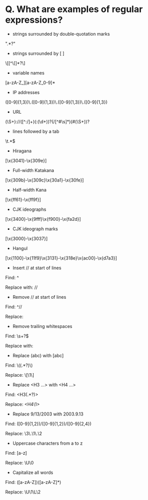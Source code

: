 # Q. What are examples of regular expressions?

- strings surrounded by double-quotation marks

".\*?"
- strings surrounded by \[ \]

\\\[\[^\\\[\]\*?\\\]
- variable names

\[a-zA-Z\_\]\[a-zA-Z\_0-9\]\*
- IP addresses

(\[0-9\]{1,3})\\.(\[0-9\]{1,3})\\.(\[0-9\]{1,3})\\.(\[0-9\]{1,3})
- URL

(\\S+)://(\[^:/\]+)(:(\\d+))?(/\[^#\\s\]\*)(#(\\S+))?
- lines followed by a tab

\\t.\*$
- Hiragana

\[\\x{3041}-\\x{309e}\]
- Full-width Katakana

\[\\x{309b}-\\x{309c}\\x{30a1}-\\x{30fe}\]
- Half-width Kana

\[\\x{ff61}-\\x{ff9f}\]
- CJK ideographs

\[\\x{3400}-\\x{9fff}\\x{f900}-\\x{fa2d}\]
- CJK ideograph marks

\[\\x{3000}-\\x{3037}\]
- Hangul

\[\\x{1100}-\\x{11f9}\\x{3131}-\\x{318e}\\x{ac00}-\\x{d7a3}\]
- Insert // at start of lines

Find: ^

Replace with: //
- Remove // at start of lines

Find: ^//

Replace:
- Remove trailing whitespaces

Find: \\s+?$

Replace with:
- Replace (abc) with \[abc\]

Find: \\((.\*?)\\)

Replace: \\\[\\1\\\]
- Replace <H3 ...> with <H4 ...>

Find: <H3(.\*?)>

Replace: <H4\\1>
- Replace 9/13/2003 with 2003.9.13

Find: (\[0-9\]{1,2})/(\[0-9\]{1,2})/(\[0-9\]{2,4})

Replace: \\3\\.\\1\\.\\2
- Uppercase characters from a to z

Find: \[a-z\]

Replace: \\U\\0
- Capitalize all words

Find: (\[a-zA-Z\])(\[a-zA-Z\]\*)

Replace: \\U\\1\\L\\2